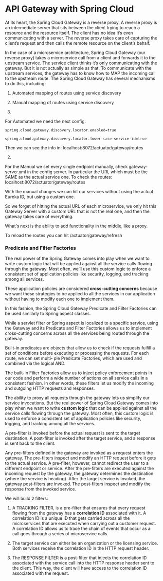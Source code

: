 # API Gateway with Spring Cloud

At its heart, the Spring Cloud Gateway is a reverse proxy. A reverse proxy is an intermediate server that sits between the client trying to reach a resource and the resource 
itself. The client has no idea it’s even communicating with a server. The reverse proxy takes care of capturing the client’s request and then calls the remote resource on the 
client’s behalf.


In the case of a microservice architecture, Spring Cloud Gateway (our reverse proxy) takes a microservice call from a client and forwards it to the upstream service. The service client thinks it’s only communicating with the gateway. But it is not actually as simple as that. To communicate with the upstream services, the gateway has to know how to MAP the incoming call to the upstream route. The Spring Cloud Gateway has several mechanisms to do this, including:

1. Automated mapping of routes using service discovery

2. Manual mapping of routes using service discovery

1. 
For Automated we need the next config:

`spring.cloud.gateway.discovery.locator.enabled=true`

`spring.cloud.gateway.discovery.locator.lower-case-service-id=true`

Then we can see the info in: localhost:8072/actuator/gateway/routes

2.
For the Manual we set every single endpoint manually, check gateway-server.yml in the config server. In particular the URI, which must be the SAME as the actual service one. To check the routes: localhost:8072/actuator/gateway/routes

With the manual changes we can hit our services without using the actual Eureka ID, but using a custom one.

So we forget of hitting the actual URL of each microservice, we only hit this Gateway Server with a custom URL that is not the real one, and then the gateway takes care of everything.

What's next is the ability to add functionality in the middle, like a proxy.

To reload the routes you can hit /actuator/gateway/refresh

### Predicate and Filter Factories

The real power of the Spring Gateway comes into play when we want to write custom logic that will be applied against all the service calls flowing through the gateway. Most often, we’ll use this custom logic to enforce a consistent set of application policies like security, logging, and tracking among all services.

These application policies are considered **cross-cutting concerns** because we want these strategies to be applied to all the services in our application without having to modify each one to implement them.

In this fashion, the Spring Cloud Gateway Predicate and Filter Factories can be used similarly to Spring aspect classes.

While a servlet filter or Spring aspect is localized to a specific service, using the Gateway and its Predicate and Filter Factories allows us to implement cross-cutting concerns across all the services being routed through the gateway.

Built-in predicates are objects that allow us to check if the requests fulfill a set of conditions before executing or processing the requests. For each route, we can set multi- ple Predicate Factories, which are used and combined via the logical AND.

The built-in Filter Factories allow us to inject policy enforcement points in our code and perform a wide number of actions on all service calls in a consistent fashion. In other words, these filters let us modify the incoming and outgoing HTTP requests and responses. 

The ability to proxy all requests through the gateway lets us simplify our service invocations. But the real power of Spring Cloud Gateway comes into play when we want to write **custom logic** that can be applied against all the service calls flowing through the gateway. Most often, this custom logic is used to enforce a consistent set of application policies like security, logging, and tracking among all the services.

A pre-filter is invoked before the actual request is sent to the target destination. A post-filter is invoked after the target service, and a response is sent back to the client.

Any pre-filters defined in the gateway are invoked as a request enters the gateway. The pre-filters inspect and modify an HTTP request before it gets to the actual service. A pre-filter, however, cannot redirect the user to a different endpoint or service. After the pre-filters are executed against the incoming request by the gateway, the gateway determines the destination (where the service is heading). After the target service is invoked, the gateway post-filters are invoked. The post-filters inspect and modify the response from the invoked service.

We will build 2 filters:

1. A TRACKING FILTER, is a pre-filter that ensures that every request flowing from the gateway has a **correlation ID** associated with it. A correlation ID is a unique ID that gets carried across all the microservices that are executed when carrying out a customer request. A correlation ID allows us to trace the chain of events that occur as a call goes through a series of microservice calls.

2. The target service can either be an organization or the licensing service. Both services receive the correlation ID in the HTTP request header.

3. The RESPONSE FILTER is a post-filter that injects the correlation ID associated with the service call into the HTTP response header sent to the client. This way, the client will have access to the correlation ID associated with the request.

